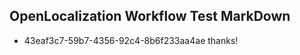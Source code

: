 ## OpenLocalization Workflow Test MarkDown
* 43eaf3c7-59b7-4356-92c4-8b6f233aa4ae thanks!

<!--HONumber=Aug16_HO3-->



